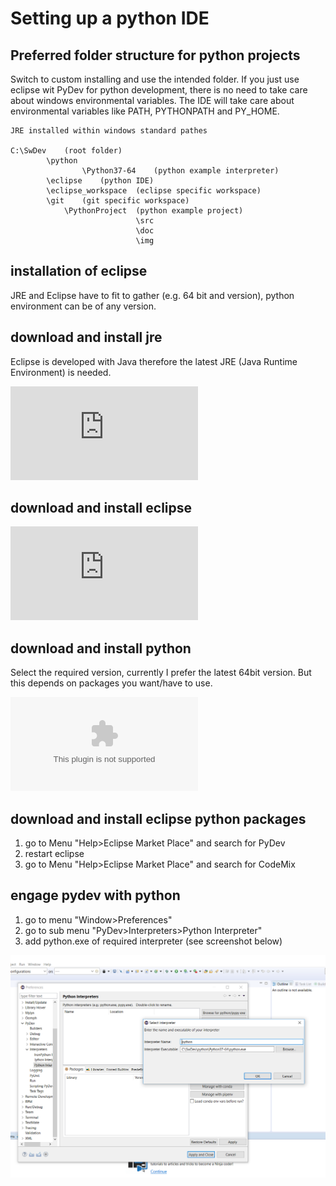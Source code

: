 # Setting up a python IDE # 

## Preferred folder structure for python projects ##

Switch to custom installing and use the intended folder. If you just use eclipse wit PyDev for python  development, there is no need to take care about windows environmental variables. The IDE will take care about environmental variables like PATH, PYTHONPATH and PY_HOME.

```
JRE installed within windows standard pathes

C:\SwDev	(root folder)
		\python
				\Python37-64	(python example interpreter)
		\eclipse	(python IDE)
		\eclipse_workspace	(eclipse specific workspace)
		\git	(git specific workspace)
			\PythonProject	(python example project)
							\src
							\doc
							\img
```
	

## installation of eclipse ##
JRE and Eclipse have to fit to gather (e.g. 64 bit and version), python environment can be of any version.

## download and install jre ##
Eclipse is developed with Java therefore the latest JRE (Java Runtime Environment) is needed.

![JRE_WINDOWS_64bit](https://www.oracle.com/technetwork/java/javase/downloads/jre8-downloads-2133155.html "jre-*-windows-x64.exe")

## download and install eclipse ## 
![ECLIPSE_DOWNLOAD_LINK](https://www.eclipse.org/downloads/download.php?file=/oomph/epp/2018-12/R/eclipse-inst-win64.exe "Eclipse Windows 64bit 2018")

## download and install python ##
Select the required version, currently I prefer the latest 64bit version. But this depends on packages you want/have to use.

![PYTHON_DOWNLOAD_LINK](https://www.python.org/ftp/python/3.7.2/python-3.7.2-amd64.exe "Python 3.7 64bit")

## download and install eclipse python packages ##
1. go to Menu "Help>Eclipse Market Place" and search for PyDev
1. restart eclipse
1. go to Menu "Help>Eclipse Market Place" and search for CodeMix

## engage pydev with python
1. go to menu "Window>Preferences"
1. go to sub menu "PyDev>Interpreters>Python Interpreter"
1. add python.exe of required interpreter (see screenshot below)

![Install_PyDev](../images/eclipse_engage_pydev_with_python.png "engage pydev with python")






